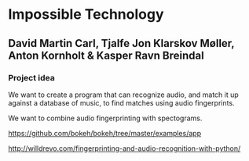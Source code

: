 # Impossible Technology

## David Martin Carl, Tjalfe Jon Klarskov Møller, Anton Kornholt & Kasper Ravn Breindal


### Project idea

We want to create a program that can recognize audio, and match it up against a database of music, to find matches using audio fingerprints.

We want to combine audio fingerprinting with spectograms.


https://github.com/bokeh/bokeh/tree/master/examples/app


http://willdrevo.com/fingerprinting-and-audio-recognition-with-python/

